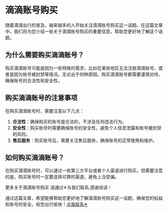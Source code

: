 # 滴滴账号购买

随着滴滴出行的普及，越来越多的人开始关注滴滴账号购买这一话题。在这篇文章中，我们将为您介绍一些关于滴滴账号购买的重要信息，帮助您更好地了解这个话题。

## 为什么需要购买滴滴账号？

购买滴滴账号可能是因为一些特殊的需求，比如在某些地区无法注册滴滴账号，或者是因为账号被封禁等情况。无论出于何种原因，购买滴滴账号都需要谨慎对待，确保账号的合法性和安全性。

## 购买滴滴账号的注意事项

在购买滴滴账号时，需要注意以下几点：

1. **合法性**：确保购买的账号是合法的，不涉及任何违法行为。
2. **安全性**：购买账号时需要确保账号的安全性，避免个人信息泄露和账号被封禁的风险。
3. **售后服务**：购买账号后，需要关注售后服务，确保账号的正常使用和维护。

## 如何购买滴滴账号？

在购买滴滴账号时，可以通过一些第三方平台或者个人渠道进行购买。但需要注意的是，购买账号时一定要选择可靠的渠道，避免上当受骗。

更多关于滴滴账号购买 请通过✈与我们联系,感谢阅读！

通过这篇文章，希望能够帮助您更好地了解滴滴账号购买这一话题，确保您的权益和账号的安全。祝您出行愉快！[点我联系✈](https://edge.G208.com)